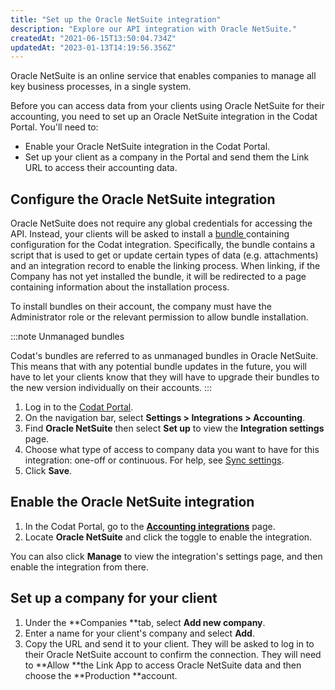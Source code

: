 ```yaml
---
title: "Set up the Oracle NetSuite integration"
description: "Explore our API integration with Oracle NetSuite."
createdAt: "2021-06-15T13:50:04.734Z"
updatedAt: "2023-01-13T14:19:56.356Z"
---
```


Oracle NetSuite is an online service that enables companies to manage all key business processes, in a single system.

Before you can access data from your clients using Oracle NetSuite for their accounting, you need to set up an Oracle NetSuite integration in the Codat Portal. You'll need to:

- Enable your Oracle NetSuite integration in the Codat Portal.
- Set up your client as a company in the Portal and send them the Link URL to access their accounting data.

## Configure the Oracle NetSuite integration

Oracle NetSuite does not require any global credentials for accessing the API. Instead, your clients will be asked to install a [bundle ](https://www.netsuite.co.uk/portal/uk/suiteapp/install.shtml) containing configuration for the Codat integration. Specifically, the bundle contains a script that is used to get or update certain types of data (e.g. attachments) and an integration record to enable the linking process. When linking, if the Company has not yet installed the bundle, it will be redirected to a page containing information about the installation process.

To install bundles on their account, the company must have the Administrator role or the relevant permission to allow bundle installation.

:::note Unmanaged bundles

Codat's bundles are referred to as unmanaged bundles in Oracle NetSuite. This means that with any potential bundle updates in the future, you will have to let your clients know that they will have to upgrade their bundles to the new version individually on their accounts.
:::

1. Log in to the [Codat Portal](https://app.codat.io).
2. On the navigation bar, select **Settings > Integrations > Accounting**.
3. Find **Oracle NetSuite** then select **Set up** to view the **Integration settings** page.
4. Choose what type of access to company data you want to have for this integration: one-off or continuous. For help, see [Sync settings](https://docs.codat.io/docs/data-sync-settings).
5. Click **Save**.

## Enable the Oracle NetSuite integration

1. In the Codat Portal, go to the <a className="external" href="https://app.codat.io/settings/integrations/accounting" target="blank">**Accounting integrations**</a> page.
2. Locate **Oracle NetSuite** and click the toggle to enable the integration.

You can also click **Manage** to view the integration's settings page, and then enable the integration from there.

## Set up a company for your client

1. Under the **Companies **tab, select **Add new company**.
2. Enter a name for your client's company and select **Add**.
3. Copy the URL and send it to your client. They will be asked to log in to their Oracle NetSuite account to confirm the connection. They will need to **Allow **the Link App to access Oracle NetSuite data and then choose the **Production **account.
